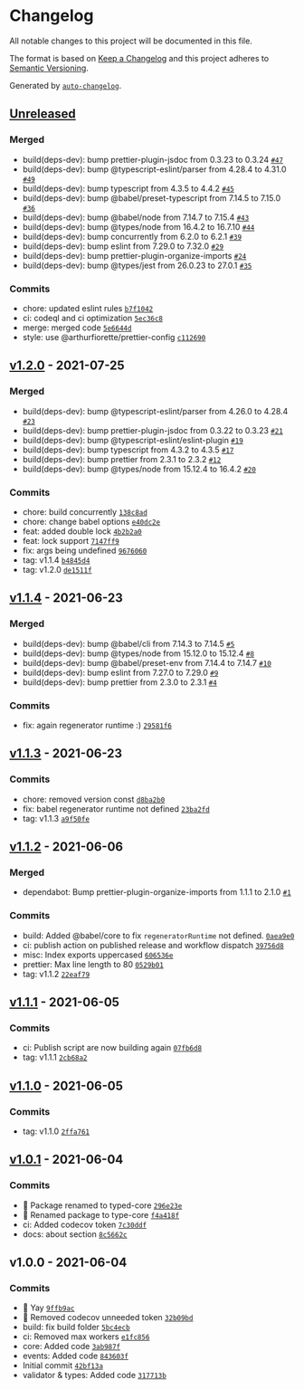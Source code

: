 # Changelog

All notable changes to this project will be documented in this file.

The format is based on [Keep a Changelog](https://keepachangelog.com/en/1.0.0/)
and this project adheres to [Semantic Versioning](https://semver.org/spec/v2.0.0.html).

Generated by [`auto-changelog`](https://github.com/CookPete/auto-changelog).

## [Unreleased](https://github.com/ArthurFiorette/typed-core/compare/v1.2.0...HEAD)

### Merged

- build(deps-dev): bump prettier-plugin-jsdoc from 0.3.23 to 0.3.24 [`#47`](https://github.com/ArthurFiorette/typed-core/pull/47)
- build(deps-dev): bump @typescript-eslint/parser from 4.28.4 to 4.31.0 [`#49`](https://github.com/ArthurFiorette/typed-core/pull/49)
- build(deps-dev): bump typescript from 4.3.5 to 4.4.2 [`#45`](https://github.com/ArthurFiorette/typed-core/pull/45)
- build(deps-dev): bump @babel/preset-typescript from 7.14.5 to 7.15.0 [`#36`](https://github.com/ArthurFiorette/typed-core/pull/36)
- build(deps-dev): bump @babel/node from 7.14.7 to 7.15.4 [`#43`](https://github.com/ArthurFiorette/typed-core/pull/43)
- build(deps-dev): bump @types/node from 16.4.2 to 16.7.10 [`#44`](https://github.com/ArthurFiorette/typed-core/pull/44)
- build(deps-dev): bump concurrently from 6.2.0 to 6.2.1 [`#39`](https://github.com/ArthurFiorette/typed-core/pull/39)
- build(deps-dev): bump eslint from 7.29.0 to 7.32.0 [`#29`](https://github.com/ArthurFiorette/typed-core/pull/29)
- build(deps-dev): bump prettier-plugin-organize-imports [`#24`](https://github.com/ArthurFiorette/typed-core/pull/24)
- build(deps-dev): bump @types/jest from 26.0.23 to 27.0.1 [`#35`](https://github.com/ArthurFiorette/typed-core/pull/35)

### Commits

- chore: updated eslint rules [`b7f1042`](https://github.com/ArthurFiorette/typed-core/commit/b7f1042dd59f55a59d895b133ef964f84af7c8dc)
- ci: codeql and ci optimization [`5ec36c8`](https://github.com/ArthurFiorette/typed-core/commit/5ec36c869826cac1ec5007363ee4b8fc46f2bd45)
- merge: merged code [`5e6644d`](https://github.com/ArthurFiorette/typed-core/commit/5e6644dde1d39735af784657d3d8b74925fd099b)
- style: use @arthurfiorette/prettier-config [`c112690`](https://github.com/ArthurFiorette/typed-core/commit/c112690fff722179f62ac1bb020298cf349571ce)

## [v1.2.0](https://github.com/ArthurFiorette/typed-core/compare/v1.1.4...v1.2.0) - 2021-07-25

### Merged

- build(deps-dev): bump @typescript-eslint/parser from 4.26.0 to 4.28.4 [`#23`](https://github.com/ArthurFiorette/typed-core/pull/23)
- build(deps-dev): bump prettier-plugin-jsdoc from 0.3.22 to 0.3.23 [`#21`](https://github.com/ArthurFiorette/typed-core/pull/21)
- build(deps-dev): bump @typescript-eslint/eslint-plugin [`#19`](https://github.com/ArthurFiorette/typed-core/pull/19)
- build(deps-dev): bump typescript from 4.3.2 to 4.3.5 [`#17`](https://github.com/ArthurFiorette/typed-core/pull/17)
- build(deps-dev): bump prettier from 2.3.1 to 2.3.2 [`#12`](https://github.com/ArthurFiorette/typed-core/pull/12)
- build(deps-dev): bump @types/node from 15.12.4 to 16.4.2 [`#20`](https://github.com/ArthurFiorette/typed-core/pull/20)

### Commits

- chore: build concurrently [`138c8ad`](https://github.com/ArthurFiorette/typed-core/commit/138c8ada1dc00360983d65f0e443ff7f35011334)
- chore: change babel options [`e40dc2e`](https://github.com/ArthurFiorette/typed-core/commit/e40dc2e9d10d14bc75a7de5a747e0347df405c93)
- feat: added double lock [`4b2b2a0`](https://github.com/ArthurFiorette/typed-core/commit/4b2b2a03f4a8e6caa524ff564c087b261369d2af)
- feat: lock support [`7147ff9`](https://github.com/ArthurFiorette/typed-core/commit/7147ff921134f78619856420c6c16410c6929788)
- fix: args being undefined [`9676060`](https://github.com/ArthurFiorette/typed-core/commit/96760606286420c9ca999b2f52a44696557e2636)
- tag: v1.1.4 [`b4845d4`](https://github.com/ArthurFiorette/typed-core/commit/b4845d4079400255fee4666a18910a16992a132c)
- tag: v1.2.0 [`de1511f`](https://github.com/ArthurFiorette/typed-core/commit/de1511f32603415930c97022d1dca27e2aa20e70)

## [v1.1.4](https://github.com/ArthurFiorette/typed-core/compare/v1.1.3...v1.1.4) - 2021-06-23

### Merged

- build(deps-dev): bump @babel/cli from 7.14.3 to 7.14.5 [`#5`](https://github.com/ArthurFiorette/typed-core/pull/5)
- build(deps-dev): bump @types/node from 15.12.0 to 15.12.4 [`#8`](https://github.com/ArthurFiorette/typed-core/pull/8)
- build(deps-dev): bump @babel/preset-env from 7.14.4 to 7.14.7 [`#10`](https://github.com/ArthurFiorette/typed-core/pull/10)
- build(deps-dev): bump eslint from 7.27.0 to 7.29.0 [`#9`](https://github.com/ArthurFiorette/typed-core/pull/9)
- build(deps-dev): bump prettier from 2.3.0 to 2.3.1 [`#4`](https://github.com/ArthurFiorette/typed-core/pull/4)

### Commits

- fix: again regenerator runtime :) [`29581f6`](https://github.com/ArthurFiorette/typed-core/commit/29581f6e6cb66cb2e2dfb48b11e7a22260f118fd)

## [v1.1.3](https://github.com/ArthurFiorette/typed-core/compare/v1.1.2...v1.1.3) - 2021-06-23

### Commits

- chore: removed version const [`d8ba2b0`](https://github.com/ArthurFiorette/typed-core/commit/d8ba2b0e22b69fa47592a5669dd8c37705eeff69)
- fix: babel regenerator runtime not defined [`23ba2fd`](https://github.com/ArthurFiorette/typed-core/commit/23ba2fdd22c6dca692b70e0fa6b43178dd4ec16d)
- tag: v1.1.3 [`a9f50fe`](https://github.com/ArthurFiorette/typed-core/commit/a9f50fef62bc0fdb1c8592aa1f9db03aec7fcdb6)

## [v1.1.2](https://github.com/ArthurFiorette/typed-core/compare/v1.1.1...v1.1.2) - 2021-06-06

### Merged

- dependabot: Bump prettier-plugin-organize-imports from 1.1.1 to 2.1.0 [`#1`](https://github.com/ArthurFiorette/typed-core/pull/1)

### Commits

- build: Added @babel/core to fix `regeneratorRuntime` not defined. [`0aea9e0`](https://github.com/ArthurFiorette/typed-core/commit/0aea9e06c1477cd0662f94796f00540e521920c5)
- ci: publish action on published release and workflow dispatch [`39756d8`](https://github.com/ArthurFiorette/typed-core/commit/39756d829dc0023de3be367ea739f56b7ee94796)
- misc: Index exports uppercased [`606536e`](https://github.com/ArthurFiorette/typed-core/commit/606536e8e54c42e8d9d8d14dec66d83636cefeb1)
- prettier: Max line length to 80 [`0529b01`](https://github.com/ArthurFiorette/typed-core/commit/0529b0150d29b0e41e779e958ef3bc08d08d2be1)
- tag: v1.1.2 [`22eaf79`](https://github.com/ArthurFiorette/typed-core/commit/22eaf794402ed21df5567c0b8a7ef082fb07b2dd)

## [v1.1.1](https://github.com/ArthurFiorette/typed-core/compare/v1.1.0...v1.1.1) - 2021-06-05

### Commits

- ci: Publish script are now building again [`07fb6d8`](https://github.com/ArthurFiorette/typed-core/commit/07fb6d8b7dba9ebfb626a2804ec949f971696e1c)
- tag: v1.1.1 [`2cb68a2`](https://github.com/ArthurFiorette/typed-core/commit/2cb68a28656a7d692e618fcd635aaf70be3a41a4)

## [v1.1.0](https://github.com/ArthurFiorette/typed-core/compare/v1.0.1...v1.1.0) - 2021-06-05

### Commits

- tag: v1.1.0 [`2ffa761`](https://github.com/ArthurFiorette/typed-core/commit/2ffa76111fcb8d947ae5caa3dd32a62cc8bae61b)

## [v1.0.1](https://github.com/ArthurFiorette/typed-core/compare/v1.0.0...v1.0.1) - 2021-06-04

### Commits

- 🚚 Package renamed to typed-core [`296e23e`](https://github.com/ArthurFiorette/typed-core/commit/296e23ecd4f1be53f73a2587544cc8470efc70f6)
- 🚚 Renamed package to type-core [`f4a418f`](https://github.com/ArthurFiorette/typed-core/commit/f4a418f5ddd571a63d746461cce4bf9493d0bb85)
- ci: Added codecov token [`7c30ddf`](https://github.com/ArthurFiorette/typed-core/commit/7c30ddf7d2deebbb5827733e35616368d5f34eea)
- docs: about section [`8c5662c`](https://github.com/ArthurFiorette/typed-core/commit/8c5662c34879833080b00f976681e652f36ca37a)

## v1.0.0 - 2021-06-04

### Commits

- 🎉 Yay [`9ffb9ac`](https://github.com/ArthurFiorette/typed-core/commit/9ffb9acf8b3092e40a0ef4fa4f170a923fe9b1b7)
- 👷 Removed codecov unneeded token [`32b09bd`](https://github.com/ArthurFiorette/typed-core/commit/32b09bdcdd588ab23279d36e678436c4578b2745)
- build: fix build folder [`5bc4ecb`](https://github.com/ArthurFiorette/typed-core/commit/5bc4ecb3fb37f7658d8a16dd24b8e015bdebe78d)
- ci: Removed max workers [`e1fc856`](https://github.com/ArthurFiorette/typed-core/commit/e1fc85693242c3b057b70ed5ac188167f588dc29)
- core: Added code [`3ab987f`](https://github.com/ArthurFiorette/typed-core/commit/3ab987f2be61bd1cc319c437cb8584292a7fd5ce)
- events: Added code [`843603f`](https://github.com/ArthurFiorette/typed-core/commit/843603f564f67b280900358d587ae47f624d7db8)
- Initial commit [`42bf13a`](https://github.com/ArthurFiorette/typed-core/commit/42bf13a1b6b6bd3475ed46c2a7ac3463a046ab2f)
- validator & types: Added code [`317713b`](https://github.com/ArthurFiorette/typed-core/commit/317713bb98ba4a74c0763325e49d095f18b68e86)
